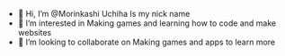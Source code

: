 - 👋 Hi, I’m @Morinkashi Uchiha Is my nick name
- 👀 I’m interested in Making games and learning how to code and make websites
- 💞️ I’m looking to collaborate on Making games and apps to learn more
<!---
